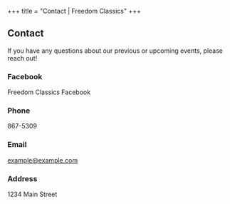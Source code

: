 +++
title = "Contact | Freedom Classics"
+++

## Contact

If you have any questions about our previous or upcoming events, please reach out!

### Facebook

Freedom Classics Facebook

### Phone

867-5309

### Email

example@example.com

### Address

1234 Main Street

